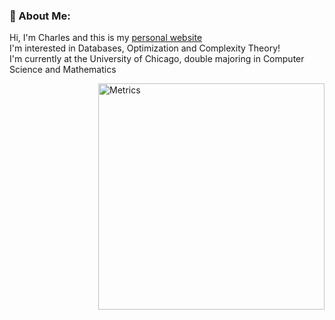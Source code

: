 ### 👋 About Me:
Hi, I'm Charles and this is my [personal website](https://cmbenello.github.io/) <br>
I'm interested in Databases, Optimization and Complexity Theory! <br>
I'm currently at the University of Chicago, double majoring in Computer Science and Mathematics <br>

<img align="right" src="/github-metrics.svg" alt="Metrics" width="362">

